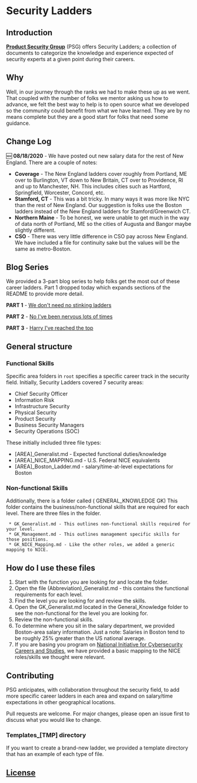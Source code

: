 # Security Ladders

## Introduction

[**Product Security Group**](https://www.productsecuritygroup.com) (PSG) offers Security Ladders; a collection of documents to categorize the knowledge and experience expected of security experts at a given point during their careers.

## Why

Well, in our journey through the ranks we had to make these up as we went. That coupled with the number of folks we mentor asking us how to advance, we felt the best way to help is to open source what we developed so the community could benefit from what we have learned. They are by no means complete but they are a good start for folks that need some guidance.

## Change Log

:new: **08/18/2020** - We have posted out new salary data for the rest of New England. There are a couple of notes:

* **Coverage** - The New England ladders cover roughly from Portland, ME over to Burlington, VT down to New Britain, CT over to Providence, RI and up to Manchester, NH. This includes cities such as Hartford, Springfield, Worcester, Concord, etc.
* **Stamford, CT** - This was a bit tricky. In many ways it was more like NYC than the rest of New England. Our suggestion is folks use the Boston ladders instead of the New England ladders for Stamford/Greenwich CT.
* **Northern Maine** - To be honest, we were unable to get much in the way of data north of Portland, ME so the cities of Augusta and Bangor maybe slightly different.
* **CSO** - There was very little difference in CSO pay across New England. We have included a file for continuity sake but the values will be the same as metro-Boston.

## Blog Series

We provided a 3-part blog series to help folks get the most out of these career ladders. Part 1 dropped today which expands sections of the README to provide more detail. 

**PART 1** - [We don't need no stinking ladders](https://productsecuritygroup.com/blog/2020/01/13/we-dont-need-no-stinking-ladders/)

**PART 2** - [No I've been nervous lots of times](https://productsecuritygroup.com/blog/2020/01/20/nervous-lots-of-times/)

**PART 3** - [Harry I've reached the top](https://productsecuritygroup.com/blog/2020/01/27/ive-reached-the-top/)

## General structure

### Functional Skills

Specific area folders in `root` specifies a specific career track in the security field. Initially, Security Ladders covered 7 security areas:

* Chief Security Officer
* Information Risk
* Infrastructure Security
* Physical Security
* Product Security
* Business Security Managers
* Security Operations (SOC)

These initially included three file types:

* [AREA]_Generalist.md - Expected functional duties/knowledge
* [AREA]_NICE_MAPPING.md - U.S. Federal NICE equivalents
* [AREA]_Boston_Ladder.md - salary/time-at-level expectations for Boston

### Non-functional Skills

Additionally, there is a folder called ( GENERAL_KNOWLEDGE GK)
This folder contains the business/non-functional skills that are required for each level. There are three files in the folder.

     * GK_Generalist.md - This outlines non-functional skills required for your level.
     * GK_Management.md - This outlines management specific skills for those positions.
     * GK_NICE_Mapping.md - Like the other roles, we added a generic mapping to NICE.

## How do I use these files

1. Start with the function you are looking for and locate the folder.
2. Open the file (Abbreviation)_Generalist.md - this contains the functional requirements for each level.
3. Find the level you are looking for and review the skills.
4. Open the GK_Generalist.md located in the General_Knowledge folder to see the non-functional for the level you are looking for.
5. Review the non-functional skills.
6. To determine where you sit in the salary department, we provided Boston-area salary information. Just a note: Salaries in Boston tend to be roughly 25% greater than the US national average.
7. If you are basing you program on [National Initiative for Cybersecurity Careers and Studies](https://niccs.us-cert.gov/), we have provided a basic mapping to the NICE roles/skills we thought were relevant.

## Contributing

PSG anticipates, with collaboration throughout the security field, to add more specific career ladders in each area and expand on salary/time expectations in other geographical locations.

Pull requests are welcome. For major changes, please open an issue first to discuss what you would like to change.

### Templates_[TMP] directory

If you want to create a brand-new ladder, we provided a template directory that has an example of each type of file.  

## [License](./LICENSE)
